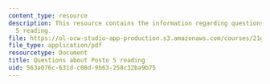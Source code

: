 ```yaml
---
content_type: resource
description: This resource contains the information regarding questions about posto
  5 reading.
file: https://ol-ocw-studio-app-production.s3.amazonaws.com/courses/21g-880-accelerated-introductory-portuguese-for-spanish-speakers-fall-2013/563a076c631dc08d9b63258c32ba9b75_MIT21G_880F13_readquest1.pdf
file_type: application/pdf
resourcetype: Document
title: Questions about Posto 5 reading
uid: 563a076c-631d-c08d-9b63-258c32ba9b75
---
```


